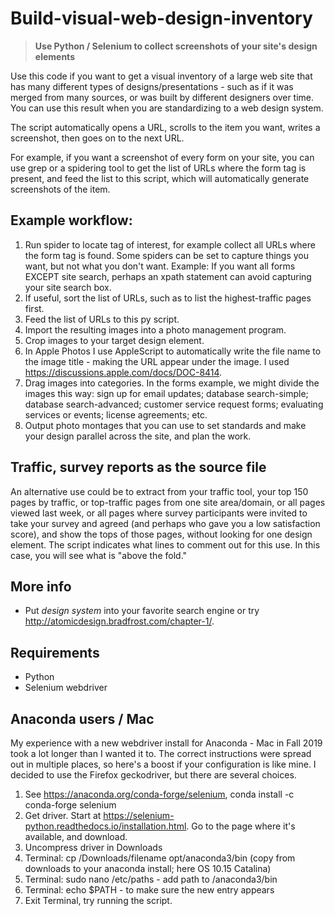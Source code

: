 # Build-visual-web-design-inventory
> **Use Python / Selenium to collect screenshots of your site's design elements**

Use this code if you want to get a visual inventory of a large web site that has many different types of designs/presentations - such as if it was merged from many sources, or was built by different designers over time. You can use this result when you are standardizing to a web design system.

The script automatically opens a URL, scrolls to the item you want, writes a screenshot, then goes on to the next URL.

For example, if you want a screenshot of every form on your site, you can use grep or a spidering tool to get the list of URLs where the form tag is present, and feed the list to this script, which will automatically generate screenshots of the item.


## Example workflow:

1. Run spider to locate tag of interest, for example collect all URLs where the form tag is found. Some spiders can be set to capture things you want, but not what you don't want. Example: If you want all forms EXCEPT site search, perhaps an xpath statement can avoid capturing your site search box.
2. If useful, sort the list of URLs, such as to list the highest-traffic pages first.
3. Feed the list of URLs to this py script.
4. Import the resulting images into a photo management program.
5. Crop images to your target design element.
6. In Apple Photos I use AppleScript to automatically write the file name to the image title - making the URL appear under the image. I used https://discussions.apple.com/docs/DOC-8414.
7. Drag images into categories. In the forms example, we might divide the images this way: sign up for email updates; database search-simple; database search-advanced; customer service request forms; evaluating services or events; license agreements; etc.
8. Output photo montages that you can use to set standards and make your design parallel across the site, and plan the work.


## Traffic, survey reports as the source file

An alternative use could be to extract from your traffic tool, your top 150 pages by traffic, or top-traffic pages from one site area/domain, or all pages viewed last week, or all pages where survey participants were invited to take your survey and agreed (and perhaps who gave you a low satisfaction score), and show the tops of those pages, without looking for one design element. The script indicates what lines to comment out for this use. In this case, you will see what is "above the fold." 


## More info

* Put _design system_ into your favorite search engine or try http://atomicdesign.bradfrost.com/chapter-1/.


## Requirements

* Python
* Selenium webdriver


## Anaconda users / Mac

My experience with a new webdriver install for Anaconda - Mac in Fall 2019 took a lot longer than I wanted it to. The correct instructions were spread out in multiple places, so here's a boost if your configuration is like mine. I decided to use the Firefox geckodriver, but there are several choices.

1. See https://anaconda.org/conda-forge/selenium, conda install -c conda-forge selenium
2. Get driver. Start at https://selenium-python.readthedocs.io/installation.html. Go to the page where it's available, and download.
3. Uncompress driver in Downloads
4. Terminal: cp /Downloads/filename opt/anaconda3/bin (copy from downloads to your anaconda install; here OS 10.15 Catalina)
5. Terminal: sudo nano /etc/paths - add path to /anaconda3/bin
6. Terminal: echo $PATH - to make sure the new entry appears
7. Exit Terminal, try running the script.
